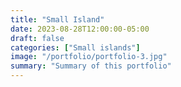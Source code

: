 ```yaml
---
title: "Small Island"
date: 2023-08-28T12:00:00-05:00
draft: false
categories: ["Small islands"]
image: "/portfolio/portfolio-3.jpg"
summary: "Summary of this portfolio"
---
```




